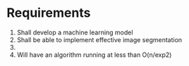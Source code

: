# Requirements
1. Shall develop a machine learning model
2. Shall be able to implement effective image segmentation
3. 
4. Will have an algorithm running at less than O(n/exp2)

